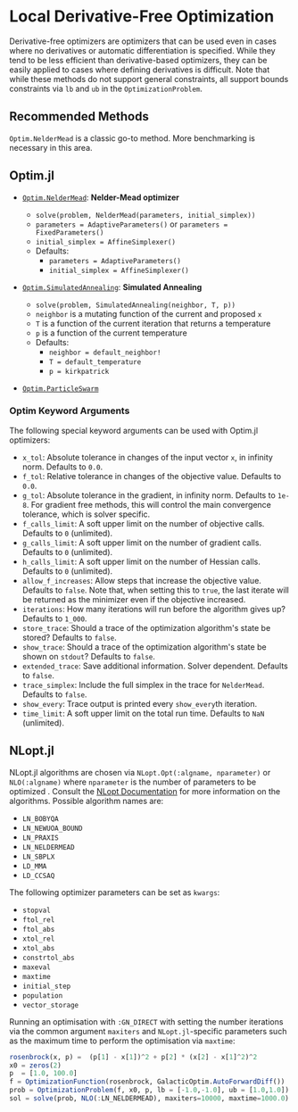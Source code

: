 # Local Derivative-Free Optimization

Derivative-free optimizers are optimizers that can be used even in cases
where no derivatives or automatic differentiation is specified. While
they tend to be less efficient than derivative-based optimizers, they
can be easily applied to cases where defining derivatives is difficult.
Note that while these methods do not support general constraints, all support
bounds constraints via `lb` and `ub` in the `OptimizationProblem`.

## Recommended Methods

`Optim.NelderMead` is a classic go-to method. More benchmarking is necessary
in this area.

## Optim.jl

- [`Optim.NelderMead`](https://julianlsolvers.github.io/Optim.jl/stable/#algo/nelder_mead/): **Nelder-Mead optimizer**

    * `solve(problem, NelderMead(parameters, initial_simplex))`
    * `parameters = AdaptiveParameters()` or `parameters = FixedParameters()`
    * `initial_simplex = AffineSimplexer()`
    * Defaults:
        * `parameters = AdaptiveParameters()`
        * `initial_simplex = AffineSimplexer()`

- [`Optim.SimulatedAnnealing`](https://julianlsolvers.github.io/Optim.jl/stable/#algo/simulated_annealing/): **Simulated Annealing**

    * `solve(problem, SimulatedAnnealing(neighbor, T, p))`
    * `neighbor` is a mutating function of the current and proposed `x`
    * `T` is a function of the current iteration that returns a temperature
    * `p` is a function of the current temperature
    * Defaults:
        * `neighbor = default_neighbor!`
        * `T = default_temperature`
        * `p = kirkpatrick`

- [`Optim.ParticleSwarm`](https://julianlsolvers.github.io/Optim.jl/stable/#algo/particle_swarm/)

### Optim Keyword Arguments

The following special keyword arguments can be used with Optim.jl optimizers:

* `x_tol`: Absolute tolerance in changes of the input vector `x`, in infinity norm. Defaults to `0.0`.
* `f_tol`: Relative tolerance in changes of the objective value. Defaults to `0.0`.
* `g_tol`: Absolute tolerance in the gradient, in infinity norm. Defaults to `1e-8`. For gradient free methods, this will control the main convergence tolerance, which is solver specific.
* `f_calls_limit`: A soft upper limit on the number of objective calls. Defaults to `0` (unlimited).
* `g_calls_limit`: A soft upper limit on the number of gradient calls. Defaults to `0` (unlimited).
* `h_calls_limit`: A soft upper limit on the number of Hessian calls. Defaults to `0` (unlimited).
* `allow_f_increases`: Allow steps that increase the objective value. Defaults to `false`. Note that, when setting this to `true`, the last iterate will be returned as the minimizer even if the objective increased.
* `iterations`: How many iterations will run before the algorithm gives up? Defaults to `1_000`.
* `store_trace`: Should a trace of the optimization algorithm's state be stored? Defaults to `false`.
* `show_trace`: Should a trace of the optimization algorithm's state be shown on `stdout`? Defaults to `false`.
* `extended_trace`: Save additional information. Solver dependent. Defaults to `false`.
* `trace_simplex`: Include the full simplex in the trace for `NelderMead`. Defaults to `false`.
* `show_every`: Trace output is printed every `show_every`th iteration.
* `time_limit`: A soft upper limit on the total run time. Defaults to `NaN` (unlimited).

## NLopt.jl

NLopt.jl algorithms are chosen via `NLopt.Opt(:algname, nparameter)` or `NLO(:algname)` where `nparameter` is the number of parameters to be optimized . Consult the
[NLopt Documentation](https://nlopt.readthedocs.io/en/latest/NLopt_Algorithms/)
for more information on the algorithms. Possible algorithm names are:

* `LN_BOBYQA`
* `LN_NEWUOA_BOUND`
* `LN_PRAXIS`
* `LN_NELDERMEAD`
* `LN_SBPLX`
* `LD_MMA`
* `LD_CCSAQ`

The following optimizer parameters can be set as `kwargs`:

* `stopval`
* `ftol_rel`
* `ftol_abs`
* `xtol_rel`
* `xtol_abs`
* `constrtol_abs`
* `maxeval`
* `maxtime`
* `initial_step`
* `population`
* `vector_storage`

Running an optimisation with `:GN_DIRECT` with setting the number iterations via the common argument `maxiters` and `NLopt.jl`-specific parameters such as the maximum time to perform the optimisation via `maxtime`:
```julia
rosenbrock(x, p) =  (p[1] - x[1])^2 + p[2] * (x[2] - x[1]^2)^2
x0 = zeros(2)
p  = [1.0, 100.0]
f = OptimizationFunction(rosenbrock, GalacticOptim.AutoForwardDiff())
prob = OptimizationProblem(f, x0, p, lb = [-1.0,-1.0], ub = [1.0,1.0])
sol = solve(prob, NLO(:LN_NELDERMEAD), maxiters=10000, maxtime=1000.0)
```
